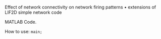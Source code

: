 Effect of network connectivity on network firing patterns • extensions of LIF2D simple network code

MATLAB Code.

How to use:
```main;```